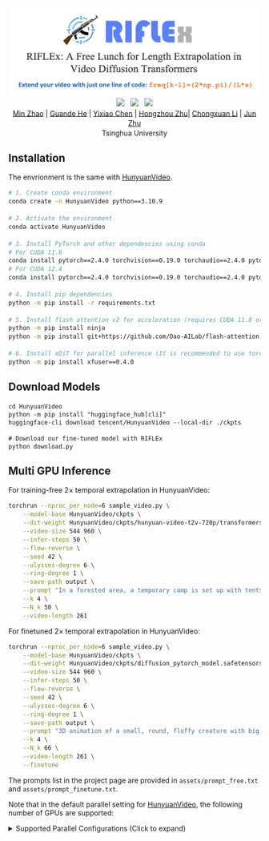 <div align="center">
<img src='assets/riflex.png'></img>
 <a href='https://arxiv.org/abs/xxx.xxx'><img src='https://img.shields.io/badge/arXiv-xxx.xxx-b31b1b.svg'></a> &nbsp;
 <a href='https://riflex-video.github.io/'><img src='https://img.shields.io/badge/Project-Page-Green'></a> &nbsp;
<a href='https://www.youtube.com/watch?v=taofoXDsKGk'><img src='https://img.shields.io/badge/Youtube-Video-b31b1b.svg'></a><br>


<div>
    <a href="https://gracezhao1997.github.io/" target="_blank">Min Zhao</a><sup></sup> | 
    <a href="https://guandehe.github.io/" target="_blank">Guande He</a><sup></sup> | 
    <a href="https://github.com/Chyxx" target="_blank">Yixiao Chen</a><sup></sup> | 
    <a href="https://zhuhz22.github.io/" target="_blank">Hongzhou Zhu</a><sup></sup>|
<a href="https://zhenxuan00.github.io/" target="_blank">Chongxuan Li</a><sup></sup> | 
    <a href="https://ml.cs.tsinghua.edu.cn/~jun/index.shtml" target="_blank">Jun Zhu</a><sup></sup>
</div>
<div>
    <sup></sup>Tsinghua University
</div>



</div>

## Installation
The envrionment is the same with [HunyuanVideo](https://github.com/Tencent/HunyuanVideo).
```bash
# 1. Create conda environment
conda create -n HunyuanVideo python==3.10.9

# 2. Activate the environment
conda activate HunyuanVideo

# 3. Install PyTorch and other dependencies using conda
# For CUDA 11.8
conda install pytorch==2.4.0 torchvision==0.19.0 torchaudio==2.4.0 pytorch-cuda=11.8 -c pytorch -c nvidia
# For CUDA 12.4
conda install pytorch==2.4.0 torchvision==0.19.0 torchaudio==2.4.0 pytorch-cuda=12.4 -c pytorch -c nvidia

# 4. Install pip dependencies
python -m pip install -r requirements.txt

# 5. Install flash attention v2 for acceleration (requires CUDA 11.8 or above)
python -m pip install ninja
python -m pip install git+https://github.com/Dao-AILab/flash-attention.git@v2.6.3

# 6. Install xDiT for parallel inference (It is recommended to use torch 2.4.0 and flash-attn 2.6.3)
python -m pip install xfuser==0.4.0
```

## Download Models
```shell
cd HunyuanVideo
python -m pip install "huggingface_hub[cli]"
huggingface-cli download tencent/HunyuanVideo --local-dir ./ckpts

# Download our fine-tuned model with RIFLEx
python download.py
```

## Multi GPU Inference
For training-free 2× temporal extrapolation in HunyuanVideo: 
```bash
torchrun --nproc_per_node=6 sample_video.py \
    --model-base HunyuanVideo/ckpts \
    --dit-weight HunyuanVideo/ckpts/hunyuan-video-t2v-720p/transformers/mp_rank_00_model_states.pt \
    --video-size 544 960 \
    --infer-steps 50 \
    --flow-reverse \
    --seed 42 \
    --ulysses-degree 6 \
    --ring-degree 1 \
    --save-path output \
    --prompt "In a forested area, a temporary camp is set up with tents, a dirt ground, and various equipment, including a four-wheeled vehicle and barrels. A man in a white shirt appears distressed, holding his head, while a woman in a brown dress looks on with concern. The presence of military personnel and civilians suggests a situation of conflict or crisis. The mood is tense and somber, with an undercurrent of urgency or the aftermath of a significant event, as evidenced by the body lying on the ground. The camera maintains a steady, medium-long shot, capturing the expressions and movements of the characters, and the realistic, cinematic visual style enhances the gravity of the scene." \
    --k 4 \
    --N_k 50 \
    --video-length 261
```

For finetuned 2× temporal extrapolation in HunyuanVideo: 
```bash
torchrun --nproc_per_node=6 sample_video.py \
    --model-base HunyuanVideo/ckpts \
    --dit-weight HunyuanVideo/ckpts/diffusion_pytorch_model.safetensors \
    --video-size 544 960 \
    --infer-steps 50 \
    --flow-reverse \
    --seed 42 \
    --ulysses-degree 6 \
    --ring-degree 1 \
    --save-path output \
    --prompt "3D animation of a small, round, fluffy creature with big, expressive eyes explores a vibrant, enchanted forest. The creature, a whimsical blend of a rabbit and a squirrel, has soft blue fur and a bushy, striped tail. It hops along a sparkling stream, its eyes wide with wonder. The forest is alive with magical elements: flowers that glow and change colors, trees with leaves in shades of purple and silver, and small floating lights that resemble fireflies. The creature stops to interact playfully with a group of tiny, fairy-like beings dancing around a mushroom ring. The creature looks up in awe at a large, glowing tree that seems to be the heart of the forest." \
    --k 4 \
    --N_k 66 \
    --video-length 261 \
    --finetune
```

The prompts list in the project page are provided in `assets/prompt_free.txt` and `assets/prompt_finetune.txt`.

Note that in the default parallel setting for [HunyuanVideo](https://github.com/Tencent/HunyuanVideo), the following number of GPUs are supported:

<details>
<summary>Supported Parallel Configurations (Click to expand)</summary>

| --ulysses-degree x --ring-degree | --nproc_per_node |
|-----------------------------------|------------------|
|  6x1,3x2,2x3,1x6                  | 6                |
|  4x1,2x2,1x4                      | 4                |
|  3x1,1x3                          | 3                |
|  1x2,2x1                          | 2                |

</details>

